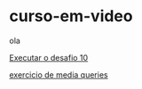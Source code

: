 # curso-em-video
 
ola

<a href="https://kauefelau.github.io/curso-em-video/desafios/010-pt2/projeto/index.html"> Executar o desafio 10 </a>

<a href="https://kauefelau.github.io/curso-em-video/exercicios/026-media_queries/mq004/index.html"> exercicio de media queries </a>